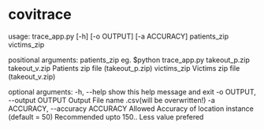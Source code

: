# covitrace
usage: trace_app.py [-h] [-o OUTPUT] [-a ACCURACY] patients_zip victims_zip

positional arguments:
  patients_zip          eg. $python trace_app.py takeout_p.zip takeout_v.zip
                        Patients zip file (takeout_p.zip)
  victims_zip           Victims zip file (takeout_v.zip)

optional arguments:
  -h, --help            show this help message and exit
  -o OUTPUT, --output OUTPUT
                        Output File name .csv(will be overwritten!)
  -a ACCURACY, --accuracy ACCURACY
                        Allowed Accuracy of location instance (default = 50)
                        Recommended upto 150.. Less value prefered
